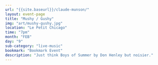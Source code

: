 ```yaml
---
url: "{{site.baseurl}}/claude-munson/"
layout: event-page
title: "Mushy / Gushy"
img: "art/mushy-gushy.jpg"
location: "Le Petit Chicago"
time: "7pm"
month: "FEB"
day: "9"
sub-category: "live-music"
bookmark: "Bookmark Event"
description: "Just think Boys of Summer by Don Henley but noisier."
---
```

